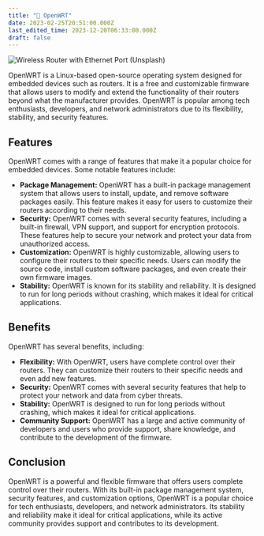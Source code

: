 ```yaml
---
title: "🛜 OpenWRT"
date: 2023-02-25T20:51:00.000Z
last_edited_time: 2023-12-20T06:33:00.000Z
draft: false
---
```


![Wireless Router with Ethernet Port (Unsplash)](https://radito.vercel.app/77ccae8e18df6102d2ddf3d4e74fe3372a51b00c194523db156fd8f7b28b3ab3/68747470733a2f2f7777772e64726f70626f782e636f6d2f732f3362733662757430703232337478772f383635326663376665346233646134383263643163333432646462646433343332646666353935316530376261396237383236633136336536373239333637312e6a70673f646c3d30267261773d31)


OpenWRT is a Linux-based open-source operating system designed for embedded devices such as routers. It is a free and customizable firmware that allows users to modify and extend the functionality of their routers beyond what the manufacturer provides. OpenWRT is popular among tech enthusiasts, developers, and network administrators due to its flexibility, stability, and security features.


## Features


OpenWRT comes with a range of features that make it a popular choice for embedded devices. Some notable features include:

- **Package Management:** OpenWRT has a built-in package management system that allows users to install, update, and remove software packages easily. This feature makes it easy for users to customize their routers according to their needs.
- **Security:** OpenWRT comes with several security features, including a built-in firewall, VPN support, and support for encryption protocols. These features help to secure your network and protect your data from unauthorized access.
- **Customization:** OpenWRT is highly customizable, allowing users to configure their routers to their specific needs. Users can modify the source code, install custom software packages, and even create their own firmware images.
- **Stability:** OpenWRT is known for its stability and reliability. It is designed to run for long periods without crashing, which makes it ideal for critical applications.

## Benefits


OpenWRT has several benefits, including:

- **Flexibility:** With OpenWRT, users have complete control over their routers. They can customize their routers to their specific needs and even add new features.
- **Security:** OpenWRT comes with several security features that help to protect your network and data from cyber threats.
- **Stability:** OpenWRT is designed to run for long periods without crashing, which makes it ideal for critical applications.
- **Community Support:** OpenWRT has a large and active community of developers and users who provide support, share knowledge, and contribute to the development of the firmware.

## Conclusion


OpenWRT is a powerful and flexible firmware that offers users complete control over their routers. With its built-in package management system, security features, and customization options, OpenWRT is a popular choice for tech enthusiasts, developers, and network administrators. Its stability and reliability make it ideal for critical applications, while its active community provides support and contributes to its development.

